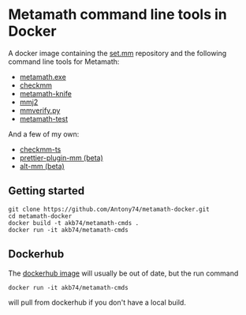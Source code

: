 # Metamath command line tools in Docker

A docker image containing the [set.mm](https://github.com/metamath/set.mm) repository and the following command line tools for Metamath:

* [metamath.exe](https://us.metamath.org/index.html#mmprog)
* [checkmm](https://us.metamath.org/other.html#checkmm)
* [metamath-knife](https://github.com/david-a-wheeler/metamath-knife)
* [mmj2](https://github.com/digama0/mmj2)
* [mmverify.py](https://github.com/david-a-wheeler/mmverify.py)
* [metamath-test](https://github.com/david-a-wheeler/metamath-test)

And a few of my own:

* [checkmm-ts](https://github.com/Antony74/checkmm-ts)
* [prettier-plugin-mm (beta)](https://github.com/Antony74/prettier-plugin-mm)
* [alt-mm (beta)](https://github.com/Antony74/alt-mm)

## Getting started

    git clone https://github.com/Antony74/metamath-docker.git
    cd metamath-docker
    docker build -t akb74/metamath-cmds .
    docker run -it akb74/metamath-cmds

## Dockerhub

The [dockerhub image](https://hub.docker.com/repository/docker/akb74/metamath-cmds/general) will usually be out of date, but the run command

    docker run -it akb74/metamath-cmds

will pull from dockerhub if you don't have a local build.
